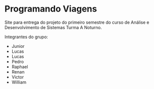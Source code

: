 # Programando Viagens

Site para entrega do projeto do primeiro semestre do curso de Análise e Desenvolvimento de Sistemas Turma A Noturno.

Integrantes do grupo:

- Junior
- Lucas
- Lucas
- Pedro
- Raphael
- Renan
- Victor
- William
